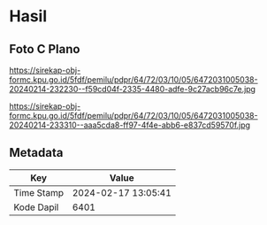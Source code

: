 # Hasil

## Foto C Plano

https://sirekap-obj-formc.kpu.go.id/5fdf/pemilu/pdpr/64/72/03/10/05/6472031005038-20240214-232230--f59cd04f-2335-4480-adfe-9c27acb96c7e.jpg

https://sirekap-obj-formc.kpu.go.id/5fdf/pemilu/pdpr/64/72/03/10/05/6472031005038-20240214-233310--aaa5cda8-ff97-4f4e-abb6-e837cd59570f.jpg


## Metadata

| Key        | Value               |
| ---------- | ------------------- |
| Time Stamp | 2024-02-17 13:05:41 |
| Kode Dapil | 6401                |



